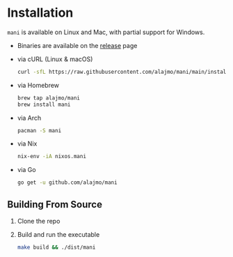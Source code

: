 # Installation

`mani` is available on Linux and Mac, with partial support for Windows.

* Binaries are available on the [release](https://github.com/alajmo/mani/releases) page

* via cURL (Linux & macOS)
  ```bash
  curl -sfL https://raw.githubusercontent.com/alajmo/mani/main/install.sh | sh
  ```

* via Homebrew
  ```bash
  brew tap alajmo/mani
  brew install mani
  ```

* via Arch
  ```sh
  pacman -S mani
  ```

* via Nix
  ```sh
  nix-env -iA nixos.mani
  ```

* via Go
  ```bash
  go get -u github.com/alajmo/mani
  ```

## Building From Source

1. Clone the repo
2. Build and run the executable

    ```bash
    make build && ./dist/mani
    ```
